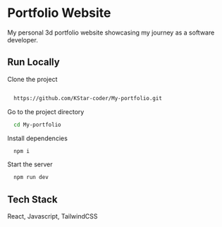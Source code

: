 # Portfolio Website

My personal 3d portfolio website showcasing my journey as a software developer.

## Run Locally
Clone the project

```bash

  https://github.com/KStar-coder/My-portfolio.git
```

Go to the project directory

```bash
  cd My-portfolio
```

Install dependencies

```bash
  npm i
```

Start the server

```bash
  npm run dev
```

## Tech Stack

React, Javascript, TailwindCSS










